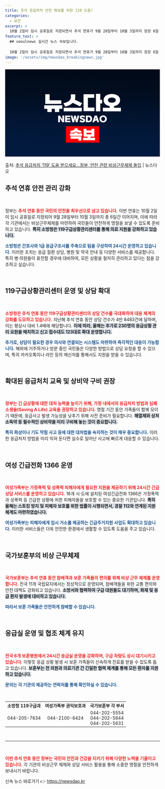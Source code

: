 ```yaml
---
title: 추석 응급처치 안전 확보를 위한 119 도움!
categories:
  - 보건
excerpt: >
  10월 2일이 임시 공휴일로 지정되면서 추석 연휴가 9월 28일부터 10월 3일까지 장장 6일 간 이어진다.…
feature_text: >
  ## seoulnews 실시간 뉴스 속보입니다.

  10월 2일이 임시 공휴일로 지정되면서 추석 연휴가 9월 28일부터 10월 3일까지 장장 6일 간 이어진다.…
image: '/assets/img/newsdao_breakingnews.jpg'
---
```


![뉴스다오 속보](/assets/img/newsdao_breakingnews.jpg)

<p>출처: <a href="https://newsdao.kr/2041" rel="dofollow">추석 응급처치 ‘119’ 도움 받으세요…정부, 안전 관련 비상근무체제 돌입</a> | 뉴스다오</p>

<h2 data-ke-size="size26">추석 연휴 안전 관리 강화</h2>

<p data-ke-size="size16">&nbsp;</p>

정부는 <b><span style="color: #ee2323;">추석 연휴 동안 국민의 안전을 최우선으로 삼고 있습니다.</span></b> 이번 연휴는 10월 2일이 임시 공휴일로 지정되어 9월 28일부터 10월 3일까지 총 6일간 이어지며, 이에 따라 각 기관에서는 비상근무체제를 마련하여 국민들이 안전하게 명절을 보낼 수 있도록 준비하고 있습니다. <b><span style="background-color: #21538527;">특히 소방청은 119구급상황관리센터를 통해 의료 지원을 강화하고 있습니다.</span></b>

<b><span style="color: #1a5490;">소방청은 간호사와 1급 응급구조사를 주축으로 팀을 구성하여 24시간 운영하고 있습니다.</span></b> 이러한 조치는 응급 질환 상담, 병원 및 약국 안내 등 다양한 서비스를 제공합니다. 특히 병·의원들이 휴진할 경우에 대비하여, 모든 상황을 철저히 관리하고 있다는 점을 강조하고 싶습니다. 

<p data-ke-size="size16">&nbsp;</p>

<h2 data-ke-size="size26">119구급상황관리센터 운영 및 상담 확대</h2>

<p data-ke-size="size16">&nbsp;</p>

<b><span style="color: #ee2323;">소방청은 추석 연휴 동안 119구급상황관리센터의 상담 건수를 극대화하여 대응 체계의 강화를 도모하고 있습니다.</span></b> 지난해 추석 연휴 동안 상담 건수가 4만 8483건에 달하며, 이는 평상시 대비 1.4배에 해당합니다. <b><span style="background-color: #21538527;">이에 따라, 올해는 추가로 230명의 응급상황 관리 요원을 배치하고 신고 접수대도 123대로 확대 운영합니다.</span></b> 

<b><span style="color: #1a5490;">추가로, 상담이 필요한 경우 의사와 연결되는 시스템도 마련하여 즉각적인 대응이 가능합니다.</span></b> 해외에 거주하거나 방문 중인 국민들은 다양한 방법으로 상담 요청을 할 수 있으며, 특히 카카오톡이나 라인 등의 메신저를 통해서도 지원을 받을 수 있습니다. 

<p data-ke-size="size16">&nbsp;</p>

<h2 data-ke-size="size26">확대된 응급처치 교육 및 상비약 구비 권장</h2>

<p data-ke-size="size16">&nbsp;</p>

<b><span style="color: #ee2323;">정부는 긴 급상황에 대한 대처 능력을 높이기 위해, 가정 내에서의 응급처치 방법과 심폐소생술(Saving A Life) 교육을 권장하고 있습니다.</span></b> 명절 기간 동안 가족들이 함께 모이기 때문에, 응급사고 발생 가능성을 낮추기 위해 사전 준비가 필요합니다. <b><span style="background-color: #21538527;">해열제와 상처 소독약 등 필수적인 상비약을 미리 구비해 놓는 것이 중요합니다.</span></b> 

<b><span style="color: #1a5490;">특히 화상이나 기도 막힘 사고 등에 대한 대처법을 숙지하는 것이 매우 중요합니다.</span></b> 이러한 응급처치 방법을 미리 익혀 둔다면 실수로 일어난 사고에 빠르게 대응할 수 있습니다.

<p data-ke-size="size16">&nbsp;</p>

<h2 data-ke-size="size26">여성 긴급전화 1366 운영</h2>

<p data-ke-size="size16">&nbsp;</p>

<b><span style="color: #ee2323;">여성가족부는 가정폭력 및 성폭력 피해자에게 필요한 지원을 제공하기 위해 24시간 긴급 상담 서비스를 운영하고 있습니다.</span></b> 16개 시·도에 설치된 여성긴급전화 1366은 가정폭력과 성폭력 등 긴급한 상황에 처한 피해자들을 보호할 수 있는 중요한 기관입니다. <b><span style="background-color: #21538527;">특히 올해는 스토킹 방지 및 피해자 보호를 위한 법률이 시행되면서, 경찰 112와 연계된 지원 체계도 마련하였습니다.</span></b>

<b><span style="color: #1a5490;">여성가족부는 피해자에게 임시 거소를 제공하는 긴급주거지원 사업도 확대하고 있습니다.</span></b> 이러한 서비스들은 더욱 안전한 환경에서 생활할 수 있도록 도움을 주고 있습니다.

<p data-ke-size="size16">&nbsp;</p>

<h2 data-ke-size="size26">국가보훈부의 비상 근무체제</h2>

<p data-ke-size="size16">&nbsp;</p>

<b><span style="color: #ee2323;">국가보훈부는 추석 연휴 동안 참배객과 보훈 가족들의 편의를 위해 비상 근무 체제를 운영합니다.</span></b> 전국 11개 국립묘지에서는 정상적으로 운영되며, 참배객들을 위한 교통 편의와 안전 대책도 강화되고 있습니다. <b><span style="background-color: #21538527;">소방서와 협력하여 구급 대원들도 대기하며, 화재 및 응급 환자 발생에 대비하고 있습니다.</span></b> 

<b><span style="color: #1a5490;">따라서 보훈 가족들은 안전하게 참배할 수 있습니다.</span></b> 

<p data-ke-size="size16">&nbsp;</p>

<h2 data-ke-size="size26">응급실 운영 및 협조 체계 유지</h2>

<p data-ke-size="size16">&nbsp;</p>

<b><span style="color: #ee2323;">전국 6개 보훈병원에서 24시간 응급실 운영을 강화하며, 구급 차량도 상시 대기시키고 있습니다.</span></b> 이렇듯 응급 상황 발생 시 보훈 가족들이 신속하게 진료를 받을 수 있도록 돕고 있습니다. <b><span style="background-color: #21538527;">보훈부는 전 의원과 의료기관 간 긴밀한 협력 체계를 통해 모든 환자를 지원하고 있습니다.</span></b> 

<b><span style="color: #1a5490;">문의는 각 기관의 제공하는 연락처를 통해 확인하실 수 있습니다.</span></b>

<p data-ke-size="size16">&nbsp;</p>

<table>
<tr>
<td style="text-align: center; height: 17px;"><b>소방청 119구급과</b></td>
<td style="text-align: center; height: 17px;"><b>여성가족부 권익보호과</b></td>
<td style="text-align: center; height: 17px;"><b>국가보훈부 각 부서</b></td>
</tr>
<tr>
<td style="text-align: center; height: 17px;">044-205-7634</td>
<td style="text-align: center; height: 17px;">044-2100-6424</td>
<td style="text-align: center; height: 17px;">044-202-5554<br>044-202-5644<br>044-202-5631</td>
</tr>
</table>

<p data-ke-size="size16">&nbsp;</p>

<hr/>

<p data-ke-size="size16">&nbsp;</p>

<b><span style="color: #ee2323;">이번 추석 연휴 동안 정부는 국민의 안전과 건강을 지키기 위해 다양한 노력을 기울이고 있습니다.</span></b> 각 기관의 비상근무 체제와 상담 서비스 활용을 통해 소중한 명절을 안전하게 보내시기 바랍니다. 

신속 뉴스 바로가기 👉 <a href="https://newsdao.kr" rel="dofollow">https://newsdao.kr</a>


